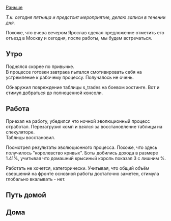 [Раньше](2019.10.17.md)

*Т.к. сегодня пятница и предстоит мероприятие, делаю записи в течении дня.*

Похоже, что вчера вечером Ярослав сделал предложение отметить его отъезд в Москву и сегодня, после работы, мы будем встречаться.

## Утро
Поднялся скорее по привычке.  
В процессе готовки завтрака пытался смотивировать себя на устремление к рабочему процессу. Получалось не очень.

Обнаружил повреждение таблицы s_trades на боевом хостинге. Вот и стимул добраться до полноценной консоли.
## Работа
Приехал на работу, убедился что ночной эволюционный процесс отработал. Перезагрузил комп и взялся за восстановление таблицы на спекуляторе.  
Таблицы восстановил.

Посмотрел результаты эволюционного процесса. Похоже, что здесь получилось "королевство кривых". Боты добились дохода в размере 1.41%, учитывая что домашний крысиный король показал 3 с лишним %.

Работать не хочется, категорически. Учитывая, что общий объём свершений на фронте основной работы достаточно заметен, стимула глобально вкалывать - нет.
## Путь домой
## Дома